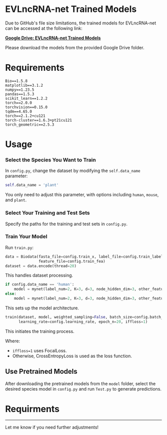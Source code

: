 

# EVLncRNA-net Trained Models

Due to GitHub's file size limitations, the trained models for EVLncRNA-net can be accessed at the following link:

[**Google Drive: EVLncRNA-net Trained Models**](https://drive.google.com/drive/folders/1AMV-lyQ5ZyLCmlIyKgFl4C0z0wqtp9-S?usp=sharing)

Please download the models from the provided Google Drive folder.

# Requirements

```plaintext
Bio==1.5.8
matplotlib==3.1.2
numpy==1.23.5
pandas==1.5.3
scikit_learn==1.2.2
torch==2.0.0
torchvision==0.15.0
tqdm==4.65.0
torch==2.1.2+cu121
torch-cluster==1.6.3+pt21cu121
torch_geometric==2.5.3
```

# Usage

### Select the Species You Want to Train

In `config.py`, change the dataset by modifying the `self.data_name` parameter:

```python
self.data_name = 'plant'
```

You only need to adjust this parameter, with options including `human`, `mouse`, and `plant`.

### Select Your Training and Test Sets

Specify the paths for the training and test sets in `config.py`.

### Train Your Model

Run `train.py`:

```python
data = Biodata(fasta_file=config.train_x, label_file=config.train_label,
               feature_file=config.train_fea)
dataset = data.encode(thread=20)
```

This handles dataset processing.

```python
if config.data_name == 'human':
    model = mynet(label_num=2, K=3, d=3, node_hidden_dim=3, other_feature_dim=128, other_feature_dim_in=2000, pnode_nn=False, fnode_nn=False).to(device)  # human_net
else:
    model = mynet(label_num=2, K=3, d=3, node_hidden_dim=3, other_feature_dim=128, other_feature_dim_in=4000, data_name=config.data_name).to(device)  # mouse & plant net
```

This sets up the model architecture.

```python
train(dataset, model, weighted_sampling=False, batch_size=config.batch_size,
      learning_rate=config.learning_rate, epoch_n=20, iffloss=1)
```

This initiates the training process.

Where:

- `iffloss=1` uses FocalLoss.
- Otherwise, CrossEntropyLoss is used as the loss function.

## Use Pretrained Models

After downloading the pretrained models from the `model` folder, select the desired species model in `config.py` and run `Test.py` to generate predictions.



# Requirments

---

Let me know if you need further adjustments!
